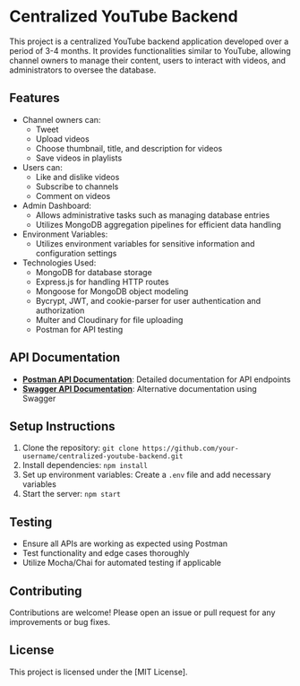 # Centralized YouTube Backend

This project is a centralized YouTube backend application developed over a period of 3-4 months. It provides functionalities similar to YouTube, allowing channel owners to manage their content, users to interact with videos, and administrators to oversee the database.

## Features

- Channel owners can:
  - Tweet
  - Upload videos
  - Choose thumbnail, title, and description for videos
  - Save videos in playlists
- Users can:
  - Like and dislike videos
  - Subscribe to channels
  - Comment on videos
- Admin Dashboard:
  - Allows administrative tasks such as managing database entries
  - Utilizes MongoDB aggregation pipelines for efficient data handling
- Environment Variables:
  - Utilizes environment variables for sensitive information and configuration settings
- Technologies Used:
  - MongoDB for database storage
  - Express.js for handling HTTP routes
  - Mongoose for MongoDB object modeling
  - Bycrypt, JWT, and cookie-parser for user authentication and authorization
  - Multer and Cloudinary for file uploading
  - Postman for API testing

## API Documentation

- **[Postman API Documentation](link-to-postman-api-docs)**: Detailed documentation for API endpoints
- **[Swagger API Documentation](link-to-swagger-api-docs)**: Alternative documentation using Swagger

## Setup Instructions

1. Clone the repository: `git clone https://github.com/your-username/centralized-youtube-backend.git`
2. Install dependencies: `npm install`
3. Set up environment variables: Create a `.env` file and add necessary variables
4. Start the server: `npm start`

## Testing

- Ensure all APIs are working as expected using Postman
- Test functionality and edge cases thoroughly
- Utilize Mocha/Chai for automated testing if applicable

## Contributing

Contributions are welcome! Please open an issue or pull request for any improvements or bug fixes.

## License

This project is licensed under the [MIT License].
